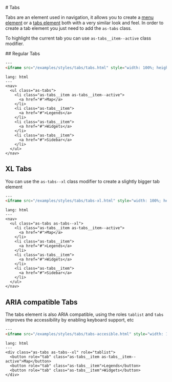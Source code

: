 # Tabs

Tabs are an element used in navigation, it allows you to create a [menu element](https://www.w3.org/WAI/tutorials/menus/) or a [tabs element](https://www.w3.org/TR/wai-aria-practices/examples/tabs/tabs-2/tabs.html) both with a very similar look and feel. In order to create a tab element you just need to add the `as-tabs` class.


To highlight the current tab you can use `as-tabs__item--active` class modifier.

## Regular Tabs

```html
---
<iframe src="/examples/styles/tabs/tabs.html" style="width: 100%; height: 100%;">
```

```code
lang: html
---
<nav>
  <ul class="as-tabs">
    <li class="as-tabs__item as-tabs__item--active">
      <a href="#">Map</a>
    </li>
    <li class="as-tabs__item">
      <a href="#">Legends</a>
    </li>
    <li class="as-tabs__item">
      <a href="#">Widgets</a>
    </li>
    <li class="as-tabs__item">
      <a href="#">Sidebar</a>
    </li>
  </ul>
</nav>
```


## XL Tabs

You can use the `as-tabs--xl` class modifier to create a slightly bigger tab element

```html
---
<iframe src="/examples/styles/tabs/tabs-xl.html" style="width: 100%; height: 100%;">
```

```code
lang: html
---
<nav>
  <ul class="as-tabs as-tabs--xl">
    <li class="as-tabs__item as-tabs__item--active">
      <a href="#">Map</a>
    </li>
    <li class="as-tabs__item">
      <a href="#">Legends</a>
    </li>
    <li class="as-tabs__item">
      <a href="#">Widgets</a>
    </li>
    <li class="as-tabs__item">
      <a href="#">Sidebar</a>
    </li>
  </ul>
</nav>
```


## ARIA compatible Tabs

The tabs element is also ARIA compatible, using the roles `tablist` and `tabs` improves the accessibility by enabling keyboard support, etc

```html
---
<iframe src="/examples/styles/tabs/tabs-accesible.html" style="width: 100%; height: 100%;">
```

```code
lang: html
---
<div class="as-tabs as-tabs--xl" role="tablist">
  <button role="tab" class="as-tabs__item as-tabs__item--active">Map</button>
  <button role="tab" class="as-tabs__item">Legends</button>
  <button role="tab" class="as-tabs__item">Widgets</button>
</div>
```

